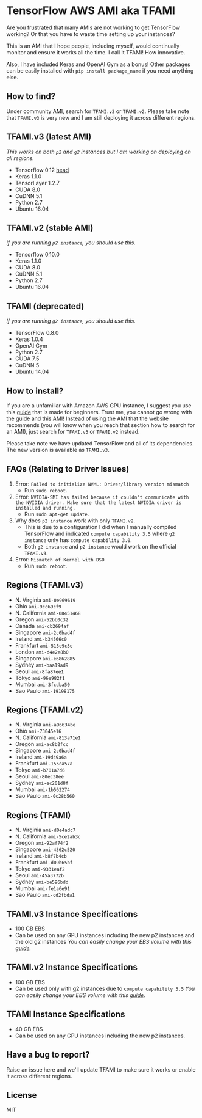 # TensorFlow AWS AMI aka TFAMI
Are you frustrated that many AMIs are not working to get TensorFlow working? Or that you have to waste time setting up your instances?

This is an AMI that I hope people, including myself, would continually monitor and ensure it works all the time. I call it TFAMI! How innovative.

Also, I have included Keras and OpenAI Gym as a bonus! Other packages can be easily installed with `pip install package_name` if you need anything else. 

## How to find?
Under community AMI, search for `TFAMI.v3` or `TFAMI.v2`. Please take note that `TFAMI.v3` is very new and I am still deploying it across different regions.

## TFAMI.v3 (latest AMI)
_This works on both `p2` and `g2` instances but I am working on deploying on all regions._
- Tensorflow 0.12 [head](https://github.com/tensorflow/tensorflow/tree/9d66dae6fc5d1b964a03498ddabb97a78a999015)
- Keras 1.1.0
- TensorLayer 1.2.7
- CUDA 8.0
- CuDNN 5.1
- Python 2.7
- Ubuntu 16.04

## TFAMI.v2 (stable AMI)
_If you are running `p2 instance`, you should use this._
- Tensorflow 0.10.0
- Keras 1.1.0
- CUDA 8.0
- CuDNN 5.1
- Python 2.7
- Ubuntu 16.04

## TFAMI (deprecated)
_If you are running `g2 instance`, you should use this._
- TensorFlow 0.8.0
- Keras 1.0.4
- OpenAI Gym
- Python 2.7
- CUDA 7.5
- CuDNN 5
- Ubuntu 14.04

## How to install? 
If you are a unfamiliar with Amazon AWS GPU instance, I suggest you use this [guide](http://machinelearningmastery.com/develop-evaluate-large-deep-learning-models-keras-amazon-web-services/) that is made for beginners. Trust me, you cannot go wrong with the guide and this AMI! Instead of using the AMI that the website recommends (you will know when you reach that section how to search for an AMI), just search for `TFAMI.v3` or `TFAMI.v2` instead. 

Please take note we have updated TensorFlow and all of its dependencies. The new version is available as `TFAMI.v3`. 

## FAQs (Relating to Driver Issues)
1. Error: `Failed to initialize NVML: Driver/library version mismatch`
	- Run `sudo reboot`. 
2. Error: `NVIDIA-SMI has failed because it couldn't communicate with the NVIDIA driver. Make sure that the latest NVIDIA driver is installed and running.`
	- Run `sudo apt-get update`.
3. Why does `p2 instance` work with only `TFAMI.v2`. 
	- This is due to a configuration I did when I manually compiled TensorFlow and indicated `compute capability 3.5` where `g2 instance` only has `compute capability 3.0`.
	- Both `g2 instance` and `p2 instance` would work on the official `TFAMI.v3`. 
4. Error: `Mismatch of Kernel with DSO`
	- Run `sudo reboot`.

## Regions (TFAMI.v3)
- N. Virginia `ami-0e969619`
- Ohio `ami-9cc69cf9`
- N. California `ami-08451468`
- Oregon `ami-52bb0c32`
- Canada `ami-cb2694af`
- Singapore `ami-2c0bad4f`
- Ireland `ami-b34566c0`
- Frankfurt `ami-515c9c3e`
- London `ami-d4e2e8b0`
- Singapore `ami-e6862885`
- Sydney `ami-baa19ad9`
- Seoul `ami-8fa87ee1`
- Tokyo `ami-96e982f1`
- Mumbai `ami-3fcdba50`
- Sao Paulo `ami-19198175`


## Regions (TFAMI.v2)
- N. Virginia `ami-a96634be`
- Ohio `ami-73045e16`
- N. California `ami-813a71e1`
- Oregon `ami-ac8b2fcc`
- Singapore `ami-2c0bad4f`
- Ireland `ami-19d49a6a`
- Frankfurt `ami-155ca57a`
- Tokyo `ami-b701a7d6`
- Seoul `ami-80ec38ee`
- Sydney `ami-ec201d8f`
- Mumbai `ami-1b562274`
- Sao Paulo `ami-0c28b560`

## Regions (TFAMI)
- N. Virginia `ami-d0e4adc7`
- N. California `ami-5ce2ab3c`
- Oregon `ami-92af74f2`
- Singapore `ami-4362c520`
- Ireland `ami-b8f7b4cb`
- Frankfurt `ami-d09b65bf`
- Tokyo `ami-9331eaf2`
- Seoul `ami-45a3772b`
- Sydney `ami-be596bdd`
- Mumbai `ami-fe1a6e91`
- Sao Paulo `ami-cd2fbda1`


## TFAMI.v3 Instance Specifications
- 100 GB EBS
- Can be used on any GPU instances including the new p2 instances and the old g2 instances
_You can easily change your EBS volume with this [guide](http://docs.aws.amazon.com/AWSEC2/latest/UserGuide/ebs-expand-volume.html)._

## TFAMI.v2 Instance Specifications
- 100 GB EBS
- Can be used only with g2 instances due to `compute capability 3.5`
_You can easily change your EBS volume with this [guide](http://docs.aws.amazon.com/AWSEC2/latest/UserGuide/ebs-expand-volume.html)._

## TFAMI Instance Specifications
- 40 GB EBS
- Can be used on any GPU instances including the new p2 instances.

## Have a bug to report?
Raise an issue here and we'll update TFAMI to make sure it works or enable it across different regions.

## License
MIT